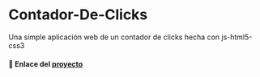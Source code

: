 # Contador-De-Clicks
 Una simple aplicación web de un contador de clicks hecha con js-html5-css3
 
 #### :link: Enlace del [proyecto](https://leonelsubelza.github.io/contador/)
